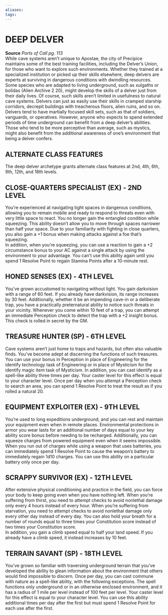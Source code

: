 ```yaml
---
aliases: 
tags: 
---
```

# DEEP DELVER

**Source** _Ports of Call pg. 113_  
While cave systems aren’t unique to Apostae, the city of Precipice maintains some of the best training facilities, including the Delver’s Union, for those who want to explore such environments. Whether they trained at a specialized institution or picked up their skills elsewhere, deep delvers are experts at surviving in dangerous conditions with dwindling resources. Some species who are adapted to living underground, such as xulgaths or bolidas (Alien Archive 2 20), might develop the skills of a delver just from their daily lives. Of course, such skills aren’t limited in usefulness to natural cave systems. Delvers can just as easily use their skills in cramped starship corridors, decrepit buildings with treacherous floors, alien ruins, and so on.  
Delvers tend to have martially focused skill sets, such as that of soldiers, vanguards, or operatives. However, anyone who expects to spend extended periods of time underground can benefit from a deep delver’s abilities. Those who tend to be more perceptive than average, such as mystics, might also benefit from the additional awareness of one’s environment that being a delver confers.  

## ALTERNATE CLASS FEATURES

The deep delver archetype grants alternate class features at 2nd, 4th, 6th, 9th, 12th, and 18th levels.  

## CLOSE-QUARTERS SPECIALIST (EX) - 2ND LEVEL

You’re experienced at navigating tight spaces in dangerous conditions, allowing you to remain mobile and ready to respond to threats even with very little space to react. You no longer gain the entangled condition while squeezing. This ability doesn’t allow you to move through spaces narrower than half your space. Due to your familiarity with fighting in close quarters, you also gain a +1 bonus when making attacks against a foe that’s squeezing.  
In addition, when you’re squeezing, you can use a reaction to gain a +2 circumstance bonus to your AC against a single attack by using the environment to your advantage. You can’t use this ability again until you spend 1 Resolve Point to regain Stamina Points after a 10-minute rest.  

## HONED SENSES (EX) - 4TH LEVEL

You’ve grown accustomed to navigating without light. You gain darkvision with a range of 60 feet. If you already have darkvision, its range increases by 30 feet. Additionally, whether it be an impending cave-in or a deliberate trap, you have a practically preternatural ability to notice such threats in your vicinity. Whenever you come within 10 feet of a trap, you can attempt an immediate Perception check to detect the trap with a +2 insight bonus. This check is rolled in secret by the GM.  

## TREASURE HUNTER (SP) - 6TH LEVEL

Cave systems aren’t just home to traps and hazards, but often also valuable finds. You’ve become adept at discerning the functions of such treasures. You can use your bonus in Perception in place of Engineering for the identify technology task of Engineering or in place of Mysticism for the identify magic item task of Mysticism. In addition, you can cast identify as a spell-like ability three times per day. Your caster level for this effect is equal to your character level. Once per day when you attempt a Perception check to search an area, you can spend 1 Resolve Point to treat the result as if you rolled a natural 20.  

## EQUIPMENT EXPLOITER (EX) - 9TH LEVEL

You’re used to long expeditions underground, and you can rest and maintain your equipment even when in remote places. Environmental protections in armor you wear lasts for an additional number of days equal to your key ability score bonus before needing to be recharged. Additionally, you can squeeze charges from powered equipment even when it seems impossible. When you run out of charges while using a weapon that uses batteries, you can immediately spend 1 Resolve Point to cause the weapon’s battery to immediately regain 1d10 charges. You can use this ability on a particular battery only once per day.  

## SCRAPPY SURVIVOR (EX) - 12TH LEVEL

After extensive physical conditioning and practice in the field, you can force your body to keep going even when you have nothing left. When you’re suffering from thirst, you need to attempt checks to avoid nonlethal damage only every 4 hours instead of every hour. When you’re suffering from starvation, you need to attempt checks to avoid nonlethal damage only every other day instead of every day. You can also hold your breath for a number of rounds equal to three times your Constitution score instead of two times your Constitution score.  
In addition, you gain a climb speed equal to half your land speed. If you already have a climb speed, it instead increases by 10 feet.  

## TERRAIN SAVANT (SP) - 18TH LEVEL

You’ve grown so familiar with traversing underground terrain that you’ve developed the ability to glean information about the environment that others would find impossible to discern. Once per day, you can cast commune with nature as a spell-like ability, with the following exceptions. The spell functions only underground or in an otherwise enclosed environment, and it has a radius of 1 mile per level instead of 100 feet per level. Your caster level for this effect is equal to your character level. You can use this ability additional times per day after the first but must spend 1 Resolve Point for each use after the first.